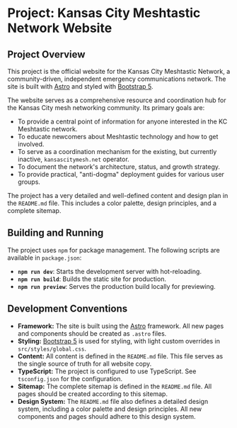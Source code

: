 # Project: Kansas City Meshtastic Network Website

## Project Overview

This project is the official website for the Kansas City Meshtastic Network, a community-driven, independent emergency communications network. The site is built with [Astro](https://astro.build/) and styled with [Bootstrap 5](https://getbootstrap.com/).

The website serves as a comprehensive resource and coordination hub for the Kansas City mesh networking community. Its primary goals are:

*   To provide a central point of information for anyone interested in the KC Meshtastic network.
*   To educate newcomers about Meshtastic technology and how to get involved.
*   To serve as a coordination mechanism for the existing, but currently inactive, `kansascitymesh.net` operator.
*   To document the network's architecture, status, and growth strategy.
*   To provide practical, "anti-dogma" deployment guides for various user groups.

The project has a very detailed and well-defined content and design plan in the `README.md` file. This includes a color palette, design principles, and a complete sitemap.

## Building and Running

The project uses `npm` for package management. The following scripts are available in `package.json`:

*   **`npm run dev`**: Starts the development server with hot-reloading.
*   **`npm run build`**: Builds the static site for production.
*   **`npm run preview`**: Serves the production build locally for previewing.

## Development Conventions

*   **Framework:** The site is built using the [Astro](https://astro.build/) framework. All new pages and components should be created as `.astro` files.
*   **Styling:** [Bootstrap 5](https://getbootstrap.com/) is used for styling, with light custom overrides in `src/styles/global.css`.
*   **Content:** All content is defined in the `README.md` file. This file serves as the single source of truth for all website copy.
*   **TypeScript:** The project is configured to use TypeScript. See `tsconfig.json` for the configuration.
*   **Sitemap:** The complete sitemap is defined in the `README.md` file. All pages should be created according to this sitemap.
*   **Design System:** The `README.md` file also defines a detailed design system, including a color palette and design principles. All new components and pages should adhere to this design system.
